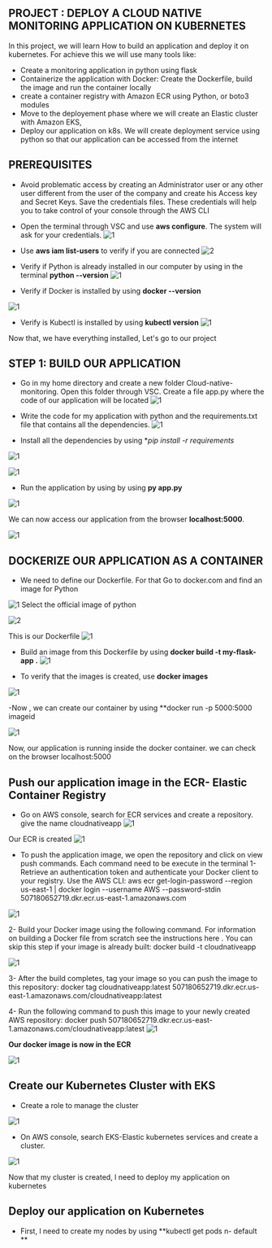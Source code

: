 ## PROJECT : DEPLOY A CLOUD NATIVE MONITORING APPLICATION ON KUBERNETES

In this project, we will learn How to build an application and deploy it on kubernetes. For achieve this we will use many tools like:
- Create a monitoring application in python using flask
- Containerize the application with Docker: Create the Dockerfile, build the image and run the container locally
- create a container registry with Amazon ECR using Python, or boto3 modules
- Move to the deployement phase where we will create an Elastic cluster with Amazon EKS,
- Deploy our application on k8s. We will create deployment service using python so that our application can be accessed from the internet


## PREREQUISITES

- Avoid problematic access by creating an Administrator user or any other user different from the user of the company and create his Access key and Secret Keys. Save the credentials files.
These credentials will help you to take control of your console through the AWS CLI

- Open the terminal through VSC and use **aws configure**. The system will ask for your credentials.
![1](https://user-images.githubusercontent.com/102819001/234981183-b69bdb44-0ebf-4d82-a584-8957041627ca.png)

- Use **aws iam list-users** to verify if you are connected 
![2](https://user-images.githubusercontent.com/102819001/234981215-5f2f5784-bc67-4cc7-89e9-b59d21d0a32b.png)

- Verify if Python is already installed in our computer by using in the terminal **python --version**
![1](https://user-images.githubusercontent.com/102819001/234983723-5b8c6bba-6f80-46ec-81b5-f9ac6182a9e4.png)

- Verify if Docker is installed by using **docker --version**

![1](https://user-images.githubusercontent.com/102819001/234984041-7650f9a1-a7b3-4828-83e7-da10c91eef78.png)
 
- Verify is Kubectl is installed by using **kubectl version**
![1](https://user-images.githubusercontent.com/102819001/234985996-79da255a-caaf-4534-a3ee-48f0f2dd0756.png)
 
 Now that, we have everything installed, Let's go to our project
 
 ## STEP 1: BUILD OUR APPLICATION
- Go in my home directory and create a new folder Cloud-native-monitoring. Open this folder through VSC. Create a file app.py where the code of our application will be located
![1](https://user-images.githubusercontent.com/102819001/235011552-92d0789b-62a9-4353-966b-f6e41739b37d.png)

 - Write the code for my application with python and the requirements.txt file that contains all the dependencies. 
  ![1](https://user-images.githubusercontent.com/102819001/234998206-8fb35304-b5f7-48a2-924a-768632628914.png)

- Install all the dependencies by using **pip install -r requirements*

![1](https://user-images.githubusercontent.com/102819001/235011978-bb483e99-e202-451d-80d5-d4d5dae5848f.png)

![1](https://user-images.githubusercontent.com/102819001/235012129-2eca8ff1-4325-4df7-b060-344aa88b2905.png)

- Run the application by using by using **py app.py**

![1](https://user-images.githubusercontent.com/102819001/235012387-1790b352-a683-46d0-8cf1-9c7ee24b40cd.png)

We can now access our application from the browser **localhost:5000**.

![1](https://user-images.githubusercontent.com/102819001/235012816-1cb9bb6b-c7ac-4b8b-808e-e1c5c3c0239a.png)

## DOCKERIZE OUR APPLICATION AS A CONTAINER
- We need to define our Dockerfile. For that Go to docker.com and find an image for Python

![1](https://user-images.githubusercontent.com/102819001/235013874-6fd981a1-9419-47bd-acc7-a8c5c5cfa45e.png)
 Select the official image of python
 
 ![2](https://user-images.githubusercontent.com/102819001/235013930-23022bcc-7d00-4fed-9e47-5b7901c6191a.png)

 This is our Dockerfile
 ![1](https://user-images.githubusercontent.com/102819001/235014664-28d8788a-d184-48a9-8cb0-fccf899482eb.png)
 
- Build an image from this Dockerfile by using **docker build -t my-flask-app .**
![1](https://user-images.githubusercontent.com/102819001/235016094-efc21f8f-c8be-4ec0-8b0b-cd348fda0343.png)

- To verify that the images is created, use **docker images**

 ![1](https://user-images.githubusercontent.com/102819001/235016235-1fc5fb95-4ccb-4320-8dce-94a7b312f7c1.png)

-Now , we can create our container by using **docker run -p 5000:5000 imageid

 ![1](https://user-images.githubusercontent.com/102819001/235048801-f1b3a3f9-5a15-4893-ae5a-efaa5e65e9d7.png)

Now, our application is running inside the docker container. we can check on the browser localhost:5000

 ## Push our application image in the ECR- Elastic Container Registry
 
 - Go on AWS console, search for ECR services and create a repository. give the name cloudnativeapp
 ![1](https://user-images.githubusercontent.com/102819001/235049594-598120f5-1e02-4c3a-b6ea-da26487d4abf.png)

Our ECR is created
![1](https://user-images.githubusercontent.com/102819001/235049699-f96da8a0-77ba-4e4b-8297-dbf9796c0975.png)

- To push the application image, we open the repository and click on view push commands. Each command need to be execute in the terminal
 1- Retrieve an authentication token and authenticate your Docker client to your registry.
Use the AWS CLI: aws ecr get-login-password --region us-east-1 | docker login --username AWS --password-stdin 507180652719.dkr.ecr.us-east-1.amazonaws.com 

![1](https://user-images.githubusercontent.com/102819001/235050341-35c821c9-929f-4485-8820-9ec37314b476.png)

2- Build your Docker image using the following command. For information on building a Docker file from scratch see the instructions here . You can skip this step if your image is already built: docker build -t cloudnativeapp

 ![1](https://user-images.githubusercontent.com/102819001/235050585-dc1e3738-8e7d-4706-b71a-93e76614666a.png)

3- After the build completes, tag your image so you can push the image to this repository: docker tag cloudnativeapp:latest 507180652719.dkr.ecr.us-east-1.amazonaws.com/cloudnativeapp:latest

4- Run the following command to push this image to your newly created AWS repository: docker push 507180652719.dkr.ecr.us-east-1.amazonaws.com/cloudnativeapp:latest
 ![1](https://user-images.githubusercontent.com/102819001/235050868-e0abd6dc-53f7-44f3-819b-a24109874d0b.png)

**Our docker image is now in the ECR**

 ![1](https://user-images.githubusercontent.com/102819001/235051015-3afa29e7-9658-47e0-b378-5fad1fa27cdd.png)

 ## Create our Kubernetes Cluster with EKS
 - Create a role to manage the cluster
 
 ![1](https://user-images.githubusercontent.com/102819001/235051962-88e84102-35dc-4940-a8c9-934bf8813e87.png)
 
 - On AWS console, search EKS-Elastic kubernetes services and create a cluster. 
 
 ![1](https://user-images.githubusercontent.com/102819001/235051395-fcee6e97-53b9-427b-9a02-ab6b0febba3f.png)

 
Now that my cluster is created, l need to deploy my application on kubernetes
## Deploy our application on Kubernetes

- First, l need to create my nodes by using **kubectl get pods n- default **
 
 
 
